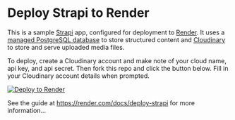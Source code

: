 # Deploy Strapi to Render

This is a sample [Strapi](https://strapi.io/) app, configured for deployment to [Render](https://render.com). It uses a [managed PostgreSQL database](https://render.com/docs/databases) to store structured content and [Cloudinary](https://cloudinary.com) to store and serve uploaded media files.

To deploy, create a Cloudinary account and make note of your cloud name, api key, and api secret. Then fork this repo and click the button below. Fill in your Cloudinary account details when prompted.

[![Deploy to Render](https://render.com/images/deploy-to-render-button.svg)](https://render.com/deploy)

See the guide at https://render.com/docs/deploy-strapi for more information...
